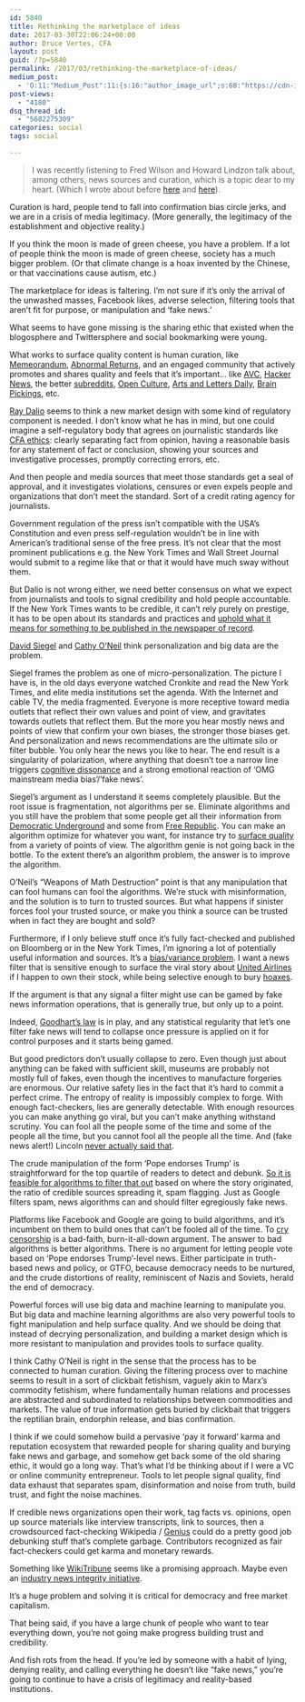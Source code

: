 ```yaml
---
id: 5840
title: Rethinking the marketplace of ideas
date: 2017-03-30T22:06:24+00:00
author: Druce Vertes, CFA
layout: post
guid: /?p=5840
permalink: /2017/03/rethinking-the-marketplace-of-ideas/
medium_post:
  - 'O:11:"Medium_Post":11:{s:16:"author_image_url";s:68:"https://cdn-images-1.medium.com/fit/c/200/200/0*tLekueVp7unnAXxY.jpg";s:10:"author_url";s:25:"https://medium.com/@druce";s:11:"byline_name";N;s:12:"byline_email";N;s:10:"cross_link";s:2:"no";s:2:"id";s:12:"df0189a52a14";s:21:"follower_notification";s:3:"yes";s:7:"license";s:19:"all-rights-reserved";s:14:"publication_id";s:2:"-1";s:6:"status";s:6:"public";s:3:"url";s:74:"https://medium.com/@druce/rethinking-the-marketplace-of-ideas-df0189a52a14";}'
post-views:
  - "4180"
dsq_thread_id:
  - "5682275309"
categories: social
tags: social

---
```

> I was recently listening to Fred Wilson and Howard Lindzon talk about, among others, news sources and curation, which is a topic dear to my heart. (Which I wrote about before [here](/2016/11/on-fake-news-market-designs-and-the-fascistlibertarian-nexus/) and [here](/2017/02/come-back-kelly-evans-well-be-good-i-promise/)).

<!--more-->

Curation is hard, people tend to fall into confirmation bias circle jerks, and we are in a crisis of media legitimacy. (More generally, the legitimacy of the establishment and objective reality.)

If you think the moon is made of green cheese, you have a problem. If a lot of people think the moon is made of green cheese, society has a much bigger problem. (Or that climate change is a hoax invented by the Chinese, or that vaccinations cause autism, etc.)

The marketplace for ideas is faltering. I’m not sure if it’s only the arrival of the unwashed masses, Facebook likes, adverse selection, filtering tools that aren’t fit for purpose, or manipulation and ‘fake news.’

What seems to have gone missing is the sharing ethic that existed when the blogosphere and Twittersphere and social bookmarking were young.

What works to surface quality content is human curation, like [Memeorandum](http://www.memeorandum.com/), [Abnormal Returns](https://abnormalreturns.com/), and an engaged community that actively promotes and shares quality and feels that it’s important… like [AVC](http://avc.com/), [Hacker News](https://news.ycombinator.com/), the better [subreddits](https://www.reddit.com/r/Economics/), [Open Culture](https://twitter.com/openculture), [Arts and Letters Daily](http://www.aldaily.com/), [Brain Pickings](https://www.brainpickings.org/), etc.

[Ray Dalio](http://www.businessinsider.com/ray-dalio-interview-henry-blodget-1-2017) seems to think a new market design with some kind of regulatory component is needed. I don’t know what he has in mind, but one could imagine a self-regulatory body that agrees on journalistic standards like [CFA ethics](https://www.cfainstitute.org/ethics/codes/ethics/Pages/index.aspx): clearly separating fact from opinion, having a reasonable basis for any statement of fact or conclusion, showing your sources and investigative processes, promptly correcting errors, etc.

And then people and media sources that meet those standards get a seal of approval, and it investigates violations, censures or even expels people and organizations that don’t meet the standard. Sort of a credit rating agency for journalists.

Government regulation of the press isn’t compatible with the USA’s Constitution and even press self-regulation wouldn’t be in line with American’s traditional sense of the free press. It’s not clear that the most prominent publications e.g. the New York Times and Wall Street Journal would submit to a regime like that or that it would have much sway without them.

But Dalio is not wrong either, we need better consensus on what we expect from journalists and tools to signal credibility and hold people accountable. If the New York Times wants to be credible, it can’t rely purely on prestige, it has to be open about its standards and practices and [uphold what it means for something to be published in the newspaper of record](http://www.philly.com/philly/blogs/attytood/The-big-problem-with-NY-Times-climate-isnt-what-you-think.html).

[David Siegel](http://www.businessinsider.com/two-sigma-david-siegel-on-fake-news-and-infinite-personalization-2017-2) and [Cathy O’Neil](https://www.bloomberg.com/view/articles/2017-01-24/if-fake-news-fools-you-it-can-fool-robots-too) think personalization and big data are the problem.

Siegel frames the problem as one of micro-personalization. The picture I have is, in the old days everyone watched Cronkite and read the New York Times, and elite media institutions set the agenda. With the Internet and cable TV, the media fragmented. Everyone is more receptive toward media outlets that reflect their own values and point of view, and gravitates towards outlets that reflect them. But the more you hear mostly news and points of view that confirm your own biases, the stronger those biases get. And personalization and news recommendations are the ultimate silo or filter bubble. You only hear the news you like to hear. The end result is a singularity of polarization, where anything that doesn’t toe a narrow line triggers [cognitive dissonance](http://theoatmeal.com/comics/believe) and a strong emotional reaction of ‘OMG mainstream media bias’/’fake news’.

Siegel’s argument as I understand it seems completely plausible. But the root issue is fragmentation, not algorithms per se. Eliminate algorithms and you still have the problem that some people get all their information from [Democratic Underground](https://www.democraticunderground.com/) and some from [Free Republic](http://www.freerepublic.com/tag/*/index). You can make an algorithm optimize for whatever you want, for instance try to [surface quality](https://www.bloomberg.com/news/articles/2017-04-25/google-rewrites-its-powerful-search-rankings-to-bury-fake-news) from a variety of points of view. The algorithm genie is not going back in the bottle. To the extent there’s an algorithm problem, the answer is to improve the algorithm.

O’Neil’s “Weapons of Math Destruction” point is that any manipulation that can fool humans can fool the algorithms. We’re stuck with misinformation, and the solution is to turn to trusted sources. But what happens if sinister forces fool your trusted source, or make you think a source can be trusted when in fact they are bought and sold?

Furthermore, if I only believe stuff once it’s fully fact-checked and published on Bloomberg or in the New York Times, I’m ignoring a lot of potentially useful information and sources. It’s a [bias/variance problem](/2016/11/everyone-lives-in-a-bubble-and-all-models-are-overfitted/). I want a news filter that is sensitive enough to surface the viral story about [United Airlines](http://www.businessinsider.com/video-shows-passenger-forcibly-dragged-off-united-airlines-plane-2017-4) if I happen to own their stock, while being selective enough to bury [hoaxes](https://www.nytimes.com/2015/06/07/magazine/the-agency.html?_r=0).

If the argument is that any signal a filter might use can be gamed by fake news information operations, that is generally true, but only up to a point.

Indeed, [Goodhart’s law](http://lesswrong.com/lw/1ws/the_importance_of_goodharts_law/) is in play, and any statistical regularity that let’s one filter fake news will tend to collapse once pressure is applied on it for control purposes and it starts being gamed.

But good predictors don’t usually collapse to zero. Even though just about anything can be faked with sufficient skill, museums are probably not mostly full of fakes, even though the incentives to manufacture forgeries are enormous. Our relative safety lies in the fact that it’s hard to commit a perfect crime. The entropy of reality is impossibly complex to forge. With enough fact-checkers, lies are generally detectable. With enough resources you can make anything go viral, but you can’t make anything withstand scrutiny. You can fool all the people some of the time and some of the people all the time, but you cannot fool all the people all the time. And (fake news alert!) Lincoln [never actually said that](http://quoteinvestigator.com/2013/12/11/cannot-fool/).

The crude manipulation of the form ‘Pope endorses Trump’ is straightforward for the top quartile of readers to detect and debunk. [So it is feasible for algorithms to filter that out](https://shift.newco.co/how-to-detect-fake-news-in-real-time-9fdae0197bfd) based on where the story originated, the ratio of credible sources spreading it, spam flagging. Just as Google filters spam, news algorithms can and should filter egregiously fake news.

Platforms like Facebook and Google are going to build algorithms, and it’s incumbent on them to build ones that can’t be fooled all of the time. To [cry censorship](http://www.zerohedge.com/news/2017-01-21/exposing-fake-news-censorship-industry) is a bad-faith, burn-it-all-down argument. The answer to bad algorithms is better algorithms. There is no argument for letting people vote based on ‘Pope endorses Trump’-level news. Either participate in truth-based news and policy, or GTFO, because democracy needs to be nurtured, and the crude distortions of reality, reminiscent of Nazis and Soviets, herald the end of democracy.

Powerful forces will use big data and machine learning to manipulate you. But big data and machine learning algorithms are also very powerful tools to fight manipulation and help surface quality. And we should be doing that instead of decrying personalization, and building a market design which is more resistant to manipulation and provides tools to surface quality.

I think Cathy O’Neil is right in the sense that the process has to be connected to human curation. Giving the filtering process over to machine seems to result in a sort of clickbait fetishism, vaguely akin to Marx’s commodity fetishism, where fundamentally human relations and processes are abstracted and subordinated to relationships between commodities and markets. The value of true information gets buried by clickbait that triggers the reptilian brain, endorphin release, and bias confirmation.

I think if we could somehow build a pervasive ‘pay it forward’ karma and reputation ecosystem that rewarded people for sharing quality and burying fake news and garbage, and somehow get back some of the old sharing ethic, it would go a long way. That’s what I’d be thinking about if I were a VC or online community entrepreneur. Tools to let people signal quality, find data exhaust that separates spam, disinformation and noise from truth, build trust, and fight the noise machines.

If credible news organizations open their work, tag facts vs. opinions, open up source materials like interview transcripts, link to sources, then a crowdsourced fact-checking Wikipedia / [Genius](https://rap.genius.com/) could do a pretty good job debunking stuff that’s complete garbage. Contributors recognized as fair fact-checkers could get karma and monetary rewards.

Something like [WikiTribune](https://www.wired.co.uk/article/jimmy-wales-wikitribune) seems like a promising approach. Maybe even an [industry news integrity initiative](http://www.niemanlab.org/2017/04/the-news-integrity-initiative-is-taking-a-cross-industry-approach-to-fixing-the-news-trust-problem/).

It’s a huge problem and solving it is critical for democracy and free market capitalism.

That being said, if you have a large chunk of people who want to tear everything down, you’re not going make progress building trust and credibility.

And fish rots from the head. If you’re led by someone with a habit of lying, denying reality, and calling everything he doesn’t like “fake news,” you’re going to continue to have a crisis of legitimacy and reality-based institutions.
